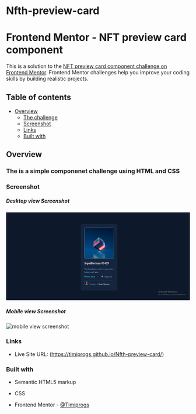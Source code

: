 # Nfth-preview-card
# Frontend Mentor - NFT preview card component

This is a solution to the [NFT preview card component challenge on Frontend Mentor](https://www.frontendmentor.io/challenges/nft-preview-card-component-SbdUL_w0U). Frontend Mentor challenges help you improve your coding skills by building realistic projects.

## Table of contents

- [Overview](#overview)
  - [The challenge](#the-challenge)
  - [Screenshot](#screenshot)
  - [Links](#links)
  - [Built with](#built-with)


## Overview

### The is a simple componenet challenge using HTML and CSS 


### Screenshot

##### Desktop view Screenshot

![desktop view screenshot](newpreviewdesktop.png)



##### Mobile view Screenshot

![mobile view screenshot](mobile-view-screenshot.png)



### Links


- Live Site URL: (https://timiprogs.github.io/Nfth-preview-card/)



### Built with

- Semantic HTML5 markup
- CSS 







- Frontend Mentor - [@Timiprogs](https://www.frontendmentor.io/profile/Timiprogs)
